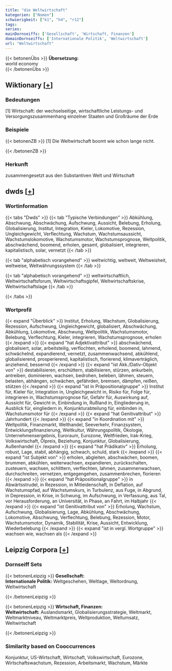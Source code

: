 ```yaml
---
title: "die Weltwirtschaft"
kategorien: ["Nomen"]
schwierigkeit: ["k1", "h4", "r12"]
tags:
series:
mainDornseiffs: ['Gesellschaft', 'Wirtschaft, Finanzen']
domainDornseiffs: ['Internationale Politik', 'Weltwirtschaft']
url: "Weltwirtschaft"
---
```


{{< betonenÜbs >}}
**Übersetzung:**  
world  economy  
{{< /betonenÜbs >}}

## Wiktionary [[+](https://de.wiktionary.org/wiki/Weltwirtschaft)]

### Bedeutungen
[1] Wirtschaft: der wechselseitige, wirtschaftliche Leistungs- und Versorgungszusammenhang einzelner Staaten und Großräume der Erde  

### Beispiele
{{< betonenZB >}}
[1] Die Weltwirtschaft boomt wie schon lange nicht.  

{{< /betonenZB >}}
### Herkunft
zusammengesetzt aus den Substantiven Welt und Wirtschaft  



## dwds [[+](https://www.dwds.de/wb/Weltwirtschaft)]

### Wortinformation
{{< tabs "Dwds" >}}
{{< tab "Typische Verbindungen" >}}
Abkühlung, Abschwung, Abschwächung, Aufschwung, Aussicht, Belebung, Erholung, Globalisierung, Institut, Integration, Kieler, Lokomotive, Rezession, Ungleichgewicht, Verflechtung, Wachstum, Wachstumsaussicht, Wachstumslokomotive, Wachstumsmotor, Wachstumsprognose, Weltpolitik, abschwächend, boomend, erholen, gesamt, globalisiert, integrieren, kapitalistisch, solar, vernetzt
{{< /tab >}}

{{< tab "alphabetisch vorangehend" >}}
weltwichtig, weltweit, Weltweisheit, weltweise, Weltwährungssystem
{{< /tab >}}

{{< tab "alphabetisch vorangehend" >}}
weltwirtschaftlich, Weltwirtschaftsforum, Weltwirtschaftsgipfel, Weltwirtschaftskrise, Weltwirtschaftslage
{{< /tab >}}

{{< /tabs >}}

### Wortprofil
{{< expand "Überblick" >}} Institut, Erholung, Wachstum, Globalisierung, Rezession, Aufschwung, Ungleichgewicht, globalisiert, Abschwächung, Abkühlung, Lokomotive, Abschwung, Weltpolitik, Wachstumsmotor, Belebung, Verflechtung, Kieler, integrieren, Wachstumsprognose, erholen {{< /expand >}}
{{< expand "hat Adjektivattribut" >}} abschwächend, globalisiert, solar, arbeitsteilig, verflochten, erholend, boomend, lahmend, schwächelnd, expandierend, vernetzt, zusammenwachsend, abkühlend, globalisierend, prosperierend, kapitalistisch, florierend, klimaverträglich, anziehend, bessernd {{< /expand >}}
{{< expand "ist Akk./Dativ-Objekt von" >}} destabilisieren, erschüttern, stabilisieren, stürzen, ankurbeln, antreiben, dominieren, wachsen, bedrohen, beleben, lähmen, steuern, belasten, abhängen, schwächen, gefährden, bremsen, dämpfen, reißen, stützen {{< /expand >}}
{{< expand "ist in Präpositionalgruppe" >}} Institut für, Kieler für, Integration in, Ungleichgewicht in, Risiko für, Folge für, integrieren in, Wachstumsprognose für, Gefahr für, Auswirkung auf, Aussicht für, Gewicht in, Einbindung in, Rußland in, Eingliederung in, Ausblick für, eingliedern in, Konjunkturabteilung für, einbinden in, Wachstumsmotor für {{< /expand >}}
{{< expand "hat Genitivattribut" >}} Jahrhundert {{< /expand >}}
{{< expand "in Koordination mit" >}} Weltpolitik, Finanzmarkt, Welthandel, Seeverkehr, Finanzsystem, Entwicklungsfinanzierung, Weltkultur, Währungspolitik, Ökologie, Unternehmensergebnis, Euroraum, Eurozone, Weltfrieden, Irak-Krieg, Volkswirtschaft, Ölpreis, Beziehung, Konjunktur, Globalisierung, Außenhandel {{< /expand >}}
{{< expand "hat Prädikativ" >}} Erholung, robust, Lage, stabil, abhängig, schwach, schuld, stark {{< /expand >}}
{{< expand "ist Subjekt von" >}} erholen, abgleiten, abschwächen, boomen, brummen, abkühlen, weiterwachsen, expandieren, zurückschalten, zusteuern, wachsen, schlittern, verflechten, lahmen, zusammenwachsen, durchschreiten, vernetzen, entgegengehen, zusammenbrechen, florieren {{< /expand >}}
{{< expand "hat Präpositionalgruppe" >}} in Abwärtsstrudel, in Rezession, in Mitleidenschaft, in Deflation, auf Wachstumspfad, auf Wachstumskurs, in Turbulenz, aus Fuge, in Abgrund, in Depression, in Krise, in Schwung, im Aufschwung, in Verfassung, aus Tal, vor Herausforderung, an Universität, in Phase, an Fahrt, im Halbjahr {{< /expand >}}
{{< expand "ist Genitivattribut von" >}} Erholung, Wachstum, Aufschwung, Globalisierung, Lage, Abkühlung, Abschwächung, Lokomotive, Abschwung, Verflechtung, Belebung, Rezession, Motor, Wachstumsmotor, Dynamik, Stabilität, Krise, Aussicht, Entwicklung, Wiederbelebung {{< /expand >}}
{{< expand "ist in vergl. Wortgruppe" >}} wachsen wie, wachsen als {{< /expand >}}

## Leipzig Corpora [[+](https://corpora.uni-leipzig.de/en/res?word=Weltwirtschaft&corpusId=deu_newscrawl-public_2018)]

### Dornseiff Sets
{{< betonenLeipzig >}}
**Gesellschaft:**  
**Internationale Politik:** Weltgeschehen, Weltlage, Weltordnung, Weltwirtschaft  

{{< /betonenLeipzig >}}


{{< betonenLeipzig >}}
**Wirtschaft, Finanzen:**  
**Weltwirtschaft:** Auslandsmarkt, Globalisierungsstrategie, Weltmarkt, Weltmarktniveau, Weltmarktpreis, Weltproduktion, Weltumsatz, Weltwirtschaft  

{{< /betonenLeipzig >}}

### Similarity based on Cooccurrences
Konjunktur, US-Wirtschaft, Wirtschaft, Volkswirtschaft, Eurozone, Wirtschaftswachstum, Rezession, Arbeitsmarkt, Wachstum, Märkte

